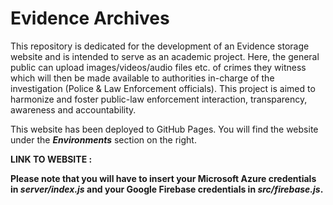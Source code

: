 # Evidence Archives

This repository is dedicated for the development of an Evidence storage website and is intended to serve as an academic project. Here, the general public can upload images/videos/audio files etc. of crimes they witness which will then be made available to authorities in-charge of the investigation (Police & Law Enforcement officials). This project is aimed to harmonize and foster public-law enforcement interaction, transparency, awareness and accountability.

This website has been deployed to GitHub Pages. You will find the website under the **_Environments_** section on the right. 

**LINK TO WEBSITE :** 

**Please note that you will have to insert your Microsoft Azure credentials in _server/index.js_ and your Google Firebase credentials in _src/firebase.js_.**